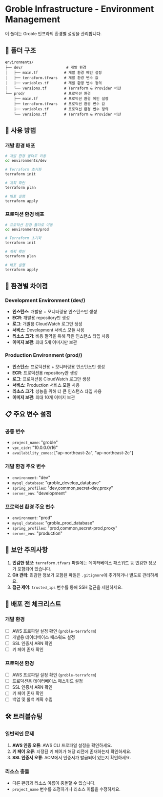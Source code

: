 # Groble Infrastructure - Environment Management

이 폴더는 Groble 인프라의 환경별 설정을 관리합니다.

## 📁 폴더 구조

```
environments/
├── dev/                    # 개발 환경
│   ├── main.tf            # 개발 환경 메인 설정
│   ├── terraform.tfvars   # 개발 환경 변수 값
│   ├── variables.tf       # 개발 환경 변수 정의
│   └── versions.tf        # Terraform & Provider 버전
└── prod/                  # 프로덕션 환경
    ├── main.tf            # 프로덕션 환경 메인 설정
    ├── terraform.tfvars   # 프로덕션 환경 변수 값
    ├── variables.tf       # 프로덕션 환경 변수 정의
    └── versions.tf        # Terraform & Provider 버전
```

## 🚀 사용 방법

### 개발 환경 배포

```bash
# 개발 환경 폴더로 이동
cd environments/dev

# Terraform 초기화
terraform init

# 계획 확인
terraform plan

# 배포 실행
terraform apply
```

### 프로덕션 환경 배포

```bash
# 프로덕션 환경 폴더로 이동
cd environments/prod

# Terraform 초기화
terraform init

# 계획 확인
terraform plan

# 배포 실행
terraform apply
```

## 🔧 환경별 차이점

### Development Environment (dev/)
- **인스턴스**: 개발용 + 모니터링용 인스턴스만 생성
- **ECR**: 개발용 repository만 생성
- **로그**: 개발용 CloudWatch 로그만 생성
- **서비스**: Development 서비스 모듈 사용
- **리소스 크기**: 비용 절약을 위해 작은 인스턴스 타입 사용
- **이미지 보관**: 최대 5개 이미지만 보관

### Production Environment (prod/)
- **인스턴스**: 프로덕션용 + 모니터링용 인스턴스만 생성
- **ECR**: 프로덕션용 repository만 생성
- **로그**: 프로덕션용 CloudWatch 로그만 생성
- **서비스**: Production 서비스 모듈 사용
- **리소스 크기**: 성능을 위해 더 큰 인스턴스 타입 사용
- **이미지 보관**: 최대 10개 이미지 보관

## 📋 주요 변수 설정

### 공통 변수
- `project_name`: "groble"
- `vpc_cidr`: "10.0.0.0/16"
- `availability_zones`: ["ap-northeast-2a", "ap-northeast-2c"]

### 개발 환경 주요 변수
- `environment`: "dev"
- `mysql_database`: "groble_develop_database"
- `spring_profiles`: "dev,common,secret-dev,proxy"
- `server_env`: "development"

### 프로덕션 환경 주요 변수
- `environment`: "prod"
- `mysql_database`: "groble_prod_database"
- `spring_profiles`: "prod,common,secret-prod,proxy"
- `server_env`: "production"

## 🔐 보안 주의사항

1. **민감한 정보**: `terraform.tfvars` 파일에는 데이터베이스 패스워드 등 민감한 정보가 포함되어 있습니다.
2. **Git 관리**: 민감한 정보가 포함된 파일은 `.gitignore`에 추가하거나 별도로 관리하세요.
3. **접근 제어**: `trusted_ips` 변수를 통해 SSH 접근을 제한하세요.

## 📝 배포 전 체크리스트

### 개발 환경
- [ ] AWS 프로파일 설정 확인 (`groble-terraform`)
- [ ] 개발용 데이터베이스 패스워드 설정
- [ ] SSL 인증서 ARN 확인
- [ ] 키 페어 존재 확인

### 프로덕션 환경
- [ ] AWS 프로파일 설정 확인 (`groble-terraform`)
- [ ] 프로덕션용 데이터베이스 패스워드 설정
- [ ] SSL 인증서 ARN 확인
- [ ] 키 페어 존재 확인
- [ ] 백업 및 롤백 계획 수립

## 🛠️ 트러블슈팅

### 일반적인 문제
1. **AWS 인증 오류**: AWS CLI 프로파일 설정을 확인하세요.
2. **키 페어 오류**: 지정된 키 페어가 해당 리전에 존재하는지 확인하세요.
3. **SSL 인증서 오류**: ACM에서 인증서가 발급되어 있는지 확인하세요.

### 리소스 충돌
- 다른 환경과 리소스 이름이 충돌할 수 있습니다.
- `project_name` 변수를 조정하거나 리소스 이름을 수정하세요.
